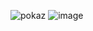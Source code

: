![pokaz](https://github.com/katerineov/Lab2_Python/assets/162953749/6525e719-a913-4770-860e-3765b9cc508a)
![image](https://github.com/katerineov/Lab2_Python/assets/162953749/154e8fe8-3de4-40b5-b813-0a7b0ce1ce6f)
